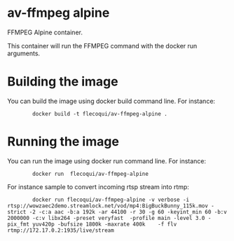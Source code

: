 # av-ffmpeg alpine
FFMPEG Alpine container.

This container will run the FFMPEG command with the docker run arguments.

# Building the image
You can build the image using docker build command line.
For instance:

            docker build -t flecoqui/av-ffmpeg-alpine .


# Running the image
You can run the image using docker run command line.
For instance:

            docker run  flecoqui/av-ffmpeg-alpine


For instance sample to convert incoming rtsp stream into rtmp:

            docker run flecoqui/av-ffmpeg-alpine -v verbose -i rtsp://wowzaec2demo.streamlock.net/vod/mp4:BigBuckBunny_115k.mov -strict -2 -c:a aac -b:a 192k -ar 44100 -r 30 -g 60 -keyint_min 60 -b:v 2000000 -c:v libx264 -preset veryfast  -profile main -level 3.0 -pix_fmt yuv420p -bufsize 1800k -maxrate 400k    -f flv rtmp://172.17.0.2:1935/live/stream


